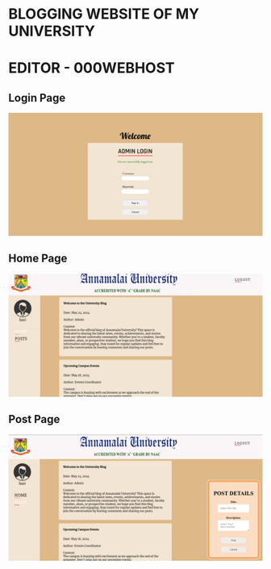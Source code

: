 # BLOGGING WEBSITE OF MY UNIVERSITY

# EDITOR - 000WEBHOST

## Login Page

![loginpage.png](https://github.com/Harihara2k/BLOG_WEBSITE/blob/main/blog/screenshot/loginpage.png?raw=true)

## Home Page

![home.png](https://github.com/Harihara2k/BLOG_WEBSITE/blob/main/blog/screenshot/homepage.png?raw=true)

## Post Page

![postpage.png](https://github.com/Harihara2k/BLOG_WEBSITE/blob/main/blog/screenshot/postpage.png?raw=true)
